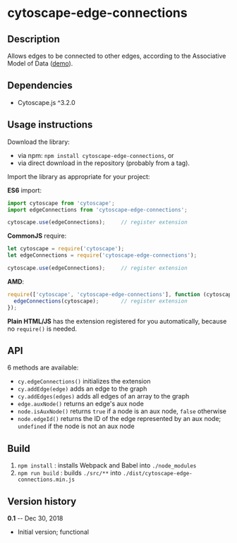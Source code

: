 cytoscape-edge-connections
==========================


## Description

Allows edges to be connected to other edges, according to the Associative Model of Data
([demo](https://jri.github.io/cytoscape-edge-connections)).


## Dependencies

* Cytoscape.js ^3.2.0


## Usage instructions

Download the library:

* via npm: `npm install cytoscape-edge-connections`, or
* via direct download in the repository (probably from a tag).

Import the library as appropriate for your project:

**ES6** import:

```js
import cytoscape from 'cytoscape';
import edgeConnections from 'cytoscape-edge-connections';

cytoscape.use(edgeConnections);     // register extension
```

**CommonJS** require:

```js
let cytoscape = require('cytoscape');
let edgeConnections = require('cytoscape-edge-connections');

cytoscape.use(edgeConnections);     // register extension
```

**AMD**:

```js
require(['cytoscape', 'cytoscape-edge-connections'], function (cytoscape, edgeConnections) {
  edgeConnections(cytoscape);       // register extension
});
```

**Plain HTML/JS** has the extension registered for you automatically, because no `require()` is needed.


## API

6 methods are available:

* `cy.edgeConnections()` initializes the extension
* `cy.addEdge(edge)` adds an edge to the graph
* `cy.addEdges(edges)` adds all edges of an array to the graph
* `edge.auxNode()` returns an edge's aux node
* `node.isAuxNode()` returns `true` if a node is an aux node, `false` otherwise
* `node.edgeId()` returns the ID of the edge represented by an aux node; `undefined` if the node is not an aux node


## Build

1. `npm install` : installs Webpack and Babel into `./node_modules`
2. `npm run build` : builds `./src/**` into `./dist/cytoscape-edge-connections.min.js`


## Version history

**0.1** -- Dec 30, 2018

* Initial version; functional
